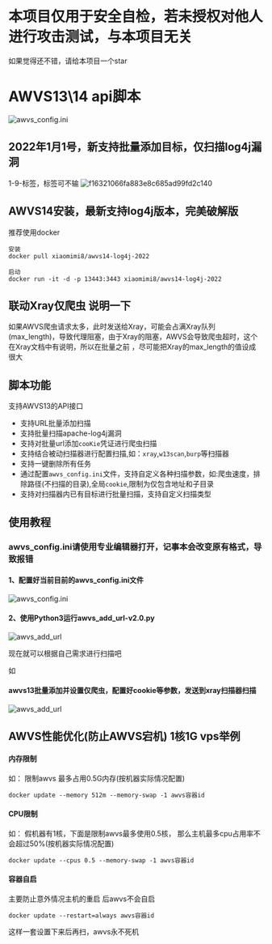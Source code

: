 # 本项目仅用于安全自检，若未授权对他人进行攻击测试，与本项目无关

如果觉得还不错，请给本项目一个star

# AWVS13\14 api脚本
![awvs_config.ini](https://s4.ax1x.com/2022/01/01/T5TeoR.png)




## 2022年1月1号，新支持批量添加目标，仅扫描log4j漏洞
1-9-标签，标签可不输
![f16321066fa883e8c685ad99fd2c140](https://s4.ax1x.com/2022/01/01/T5hFfO.png)


## AWVS14安装，最新支持log4j版本，完美破解版
推荐使用docker 
```
安装
docker pull xiaomimi8/awvs14-log4j-2022

启动
docker run -it -d -p 13443:3443 xiaomimi8/awvs14-log4j-2022

```

## 联动Xray仅爬虫 说明一下 
如果AWVS爬虫请求太多，此时发送给Xray，可能会占满Xray队列(max_length)，导致代理阻塞，由于Xray的阻塞，AWVS会导致爬虫超时，这个在Xray文档中有说明，所以在批量之前 ，尽可能把Xray的max_length的值设成很大

## 脚本功能
支持AWVS13的API接口

* 支持URL批量添加扫描
* 支持批量扫描apache-log4j漏洞
* 支持对批量url添加`cooKie`凭证进行爬虫扫描
* 支持结合被动扫描器进行配置扫描,如：`xray`,`w13scan`,`burp`等扫描器
* 支持一键删除所有任务
* 通过配置`awvs_config.ini`文件，支持自定义各种扫描参数，如:爬虫速度，排除路径(不扫描的目录),全局`cookie`,限制为仅包含地址和子目录
* 支持对扫描器内已有目标进行批量扫描，支持自定义扫描类型

## 使用教程

### awvs_config.ini请使用专业编辑器打开，记事本会改变原有格式，导致报错

#### 1、配置好当前目前的awvs_config.ini文件
![awvs_config.ini](https://github.com/test502git/awvs13_batch_py3/blob/master/add_log/config.png)


#### 2、使用Python3运行awvs_add_url-v2.0.py
![awvs_add_url](https://github.com/test502git/awvs13_batch_py3/blob/master/add_log/%E5%BE%AE%E4%BF%A1%E6%88%AA%E5%9B%BE_20200728190739.png)


现在就可以根据自己需求进行扫描吧

如
#### awvs13批量添加并设置仅爬虫，配置好cookie等参数，发送到xray扫描器扫描
![awvs_add_url](https://github.com/test502git/awvs13_batch_py3/blob/master/add_log/%E5%BE%AE%E4%BF%A1%E6%88%AA%E5%9B%BE_20200728204949.png)


## AWVS性能优化(防止AWVS宕机) 1核1G vps举例
#### 内存限制
如： 限制awvs 最多占用0.5G内存(按机器实际情况配置)

```docker update --memory 512m --memory-swap -1 awvs容器id```

#### CPU限制
如： 假机器有1核，下面是限制awvs最多使用0.5核，  那么主机最多cpu占用率不会超过50%(按机器实际情况配置)

```docker update --cpus 0.5 --memory-swap -1 awvs容器id```

#### 容器自启
主要防止意外情况主机的重启 后awvs不会自启

 ```docker update --restart=always awvs容器id ```

这样一套设置下来后再扫，awvs永不死机

